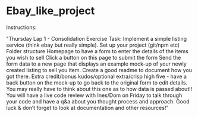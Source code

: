 # Ebay_like_project
Instructions: 

"Thursday Lap 1 - Consolidation Exercise
Task: Implement a simple listing service (think ebay but really simple).
Set up your project (git/npm etc)
Folder structure
Homepage to have a form to enter the details of the items you wish to sell
Click a button on this page to submit the form
Send the form data to a new page that displays an example mock-up of your newly created listing to sell you item.
Create a good readme to document how you got there.
Extra credit/bonus kudos/optional extra/crisp high five - have a back button on the mock-up to go back to the original form to edit details. You may really have to think about this one as to how data is passed about!!
You will have a live code review with Ines/Dom on Friday to talk through your code and have a q&a about you thought process and approach.
Good luck & don’t forget to look at documentation and other resources!"
